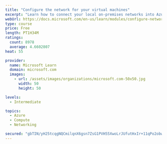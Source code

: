 ```yaml
---
title: "Configure the network for your virtual machines"
excerpt: "Learn how to connect your local on-premises networks into Azure using virtual networks, VPN gateways, and Azure ExpressRoute."
webUrl: https://docs.microsoft.com/en-us/learn/modules/configure-network-for-azure-virtual-machines/
type: course
price: Free
length: PT1H34M
ratings:
  count: 8978
  average: 4.6602807
heat: 55

provider:
  name: Microsoft Learn
  domain: microsoft.com
  images:
    - url: /assets/images/organizations/microsoft.com-50x50.jpg
      width: 50
      height: 50

levels:
  - Intermediate

topics:
  - Azure
  - Compute
  - Networking

secured: "gbTIN/yH25tcqgNQCmilqnX6gsn7ZsG1PVH55XwoLrJUfutHxIr+11qPo2obwqTGap8pzMR4cOIljCDOpEqehvIHRi5iylglg06NLjfiZTmIKYf+yUsEhEa7tVqfuSXtarvX7KJJFyvVLvwNMm+tn5XWX1+D5+9RzB2Ww/ZNCh9KbW7EuotnVYfyYoh2T9XJRolbHDj5sJ5wGyDtJ9Pg+VDVxIhLF98bvnubpZ1BURvu5CBdMNZqQMPoXoJz9dxJsl8RP0m3udOODwjXy/08tTc0x70jFibhiw2TujPD9+P/pyo07Xs7JR9N281XHv3LC8piO27SGm96ECVRaGiREF0z6kMT8GM+Tb346Ck78BN0/bgzZG2oUXS+3C0UtYwiagoK0ljaqyRrqx+37Y3lJOcP82v038TmHnqs0S0ZPRk=;IMzaQBYyWherr9uWbbg3Jw=="
---
```


